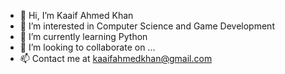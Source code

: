 - 👋 Hi, I’m Kaaif Ahmed Khan
- 👀 I’m interested in Computer Science and Game Development
- 🌱 I’m currently learning Python
- 💞️ I’m looking to collaborate on ...
- 📫 Contact me at kaaifahmedkhan@gmail.com

<!---
KaaifAhmed/KaaifAhmed is a ✨ special ✨ repository because its `README.md` (this file) appears on your GitHub profile.
You can click the Preview link to take a look at your changes.
--->
